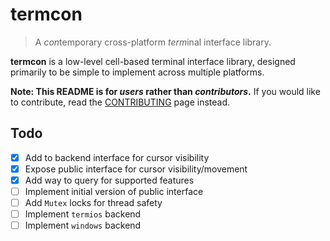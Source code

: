 # termcon

> A *con*temporary cross-platform *term*inal interface library.

**termcon** is a low-level cell-based terminal interface library, designed
primarily to be simple to implement across multiple platforms.

**Note: This README is for *users* rather than *contributors*.** If you would
like to contribute, read the [CONTRIBUTING](CONTRIBUTING.md) page instead.

## Todo

- [x] Add to backend interface for cursor visibility
- [x] Expose public interface for cursor visibility/movement
- [x] Add way to query for supported features
- [ ] Implement initial version of public interface
- [ ] Add `Mutex` locks for thread safety
- [ ] Implement `termios` backend
- [ ] Implement `windows` backend
